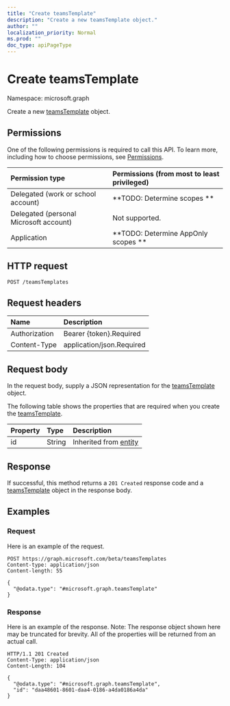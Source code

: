 ```yaml
---
title: "Create teamsTemplate"
description: "Create a new teamsTemplate object."
author: ""
localization_priority: Normal
ms.prod: ""
doc_type: apiPageType
---
```


# Create teamsTemplate

Namespace: microsoft.graph

Create a new [teamsTemplate](../resources/teamstemplate.md) object.

## Permissions
One of the following permissions is required to call this API. To learn more, including how to choose permissions, see [Permissions](/concepts/permissions-reference.md).

|Permission type|Permissions (from most to least privileged)|
|:---|:---|
|Delegated (work or school account)|**TODO: Determine scopes **|
|Delegated (personal Microsoft account)|Not supported.|
|Application|**TODO: Determine AppOnly scopes **|

## HTTP request
<!-- {
  "blockType": "ignored"
}
-->
``` http
POST /teamsTemplates
```

## Request headers
|Name|Description|
|:---|:---|
|Authorization|Bearer {token}.Required|
|Content-Type|application/json.Required|

## Request body
In the request body, supply a JSON representation for the [teamsTemplate](../resources/teamstemplate.md) object.

The following table shows the properties that are required when you create the [teamsTemplate](../resources/teamstemplate.md).

|Property|Type|Description|
|:---|:---|:---|
|id|String| Inherited from [entity](../resources/entity.md)|



## Response
If successful, this method returns a `201 Created` response code and a [teamsTemplate](../resources/teamstemplate.md) object in the response body.

## Examples

### Request
Here is an example of the request.
<!-- {
  "blockType": "request",
  "name": "create_teamstemplate_from_teamstemplates"
}
-->
``` http
POST https://graph.microsoft.com/beta/teamsTemplates
Content-type: application/json
Content-length: 55

{
  "@odata.type": "#microsoft.graph.teamsTemplate"
}
```

### Response
Here is an example of the response. Note: The response object shown here may be truncated for brevity. All of the properties will be returned from an actual call.
<!-- {
  "blockType": "response",
  "truncated": true,
  "@odata.type": "microsoft.graph.teamstemplate"
}
-->
``` http
HTTP/1.1 201 Created
Content-Type: application/json
Content-Length: 104

{
  "@odata.type": "#microsoft.graph.teamsTemplate",
  "id": "daa48601-8601-daa4-0186-a4da0186a4da"
}
```

